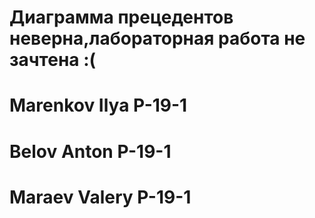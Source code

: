 # Диаграмма прецедентов неверна,лабораторная работа не зачтена :(
# Marenkov Ilya P-19-1
# Belov Anton P-19-1
# Maraev Valery P-19-1

